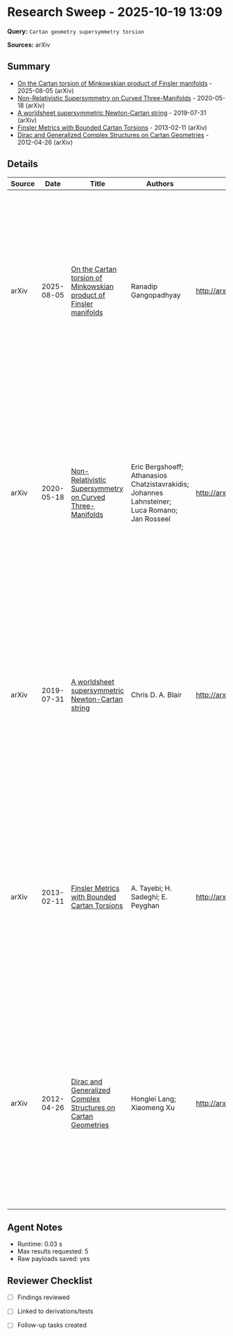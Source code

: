 ﻿# Research Sweep - 2025-10-19 13:09

**Query:** `Cartan geometry supersymmetry torsion`

**Sources:** arXiv

## Summary

- [On the Cartan torsion of Minkowskian product of Finsler manifolds](http://arxiv.org/abs/2508.03165v1) - 2025-08-05 (arXiv)
- [Non-Relativistic Supersymmetry on Curved Three-Manifolds](http://arxiv.org/abs/2005.09001v1) - 2020-05-18 (arXiv)
- [A worldsheet supersymmetric Newton-Cartan string](http://arxiv.org/abs/1908.00074v2) - 2019-07-31 (arXiv)
- [Finsler Metrics with Bounded Cartan Torsions](http://arxiv.org/abs/1302.3255v1) - 2013-02-11 (arXiv)
- [Dirac and Generalized Complex Structures on Cartan Geometries](http://arxiv.org/abs/1204.5951v3) - 2012-04-26 (arXiv)

## Details

| Source | Date | Title | Authors | Identifier | Summary |
|--------|------|-------|---------|------------|---------|
| arXiv | 2025-08-05 | [On the Cartan torsion of Minkowskian product of Finsler manifolds](http://arxiv.org/abs/2508.03165v1) | Ranadip Gangopadhyay | http://arxiv.org/abs/2508.03165v1 | In this paper, we investigate the Cartan torsion and mean Cartan torsion of the Minkowskian product of two Finsler metrics. We derive explicit formulas for both torsions and analyze their geometric behavior. In particular, we demonstrate that both the Cartan torsion and mean Cartan torsion decompose additively if and only if the Minkowskian product is Euclidean. Additionally, we provide a necessar... |
| arXiv | 2020-05-18 | [Non-Relativistic Supersymmetry on Curved Three-Manifolds](http://arxiv.org/abs/2005.09001v1) | Eric Bergshoeff; Athanasios Chatzistavrakidis; Johannes Lahnsteiner; Luca Romano; Jan Rosseel | http://arxiv.org/abs/2005.09001v1 | We construct explicit examples of non-relativistic supersymmetric field theories on curved Newton-Cartan three-manifolds. These results are obtained by performing a null reduction of four-dimensional supersymmetric field theories on Lorentzian manifolds and the Killing spinor equations that their supersymmetry parameters obey. This gives rise to a set of algebraic and differential Killing spinor e... |
| arXiv | 2019-07-31 | [A worldsheet supersymmetric Newton-Cartan string](http://arxiv.org/abs/1908.00074v2) | Chris D. A. Blair | http://arxiv.org/abs/1908.00074v2 | We construct a (locally) supersymmetric worldsheet action for a string in a non-relativistic Newton-Cartan background. We do this using a doubled string action, which describes the target space geometry in an $O(D,D)$ covariant manner using a doubled metric and doubled vielbeins. By adopting different parametrisations of these doubled background fields, we can describe both relativistic and non-re... |
| arXiv | 2013-02-11 | [Finsler Metrics with Bounded Cartan Torsions](http://arxiv.org/abs/1302.3255v1) | A. Tayebi; H. Sadeghi; E. Peyghan | http://arxiv.org/abs/1302.3255v1 | The norm of Cartan torsion plays an important role for studying of immersion theory in Finsler geometry. Indeed, Finsler manifold with unbounded Cartan torsion can not be isometrically imbedded into any Minkowski space. In this paper, we find two subclasses of (?, ?)-metrics which have bounded Cartan torsion. Then, we give two subclasses of (?, ?)-metrics whose bound on the Cartan torsions are ind... |
| arXiv | 2012-04-26 | [Dirac and Generalized Complex Structures on Cartan Geometries](http://arxiv.org/abs/1204.5951v3) | Honglei Lang; Xiaomeng Xu | http://arxiv.org/abs/1204.5951v3 | We introduce linear Dirac and generalized complex structures on Cartan geometries and give criteria for Dirac subalgebras of $\frkg\ltimes\frkg^*$ representing Dirac structures on a Cartan geometry. We prove that there is a bijection between the linear generalized structures on a torsion free Cartan geometry and the equivariant generalized structures on its corresponding homogeneous space. |

## Agent Notes

- Runtime: 0.03 s
- Max results requested: 5
- Raw payloads saved: yes

## Reviewer Checklist

- [ ] Findings reviewed
- [ ] Linked to derivations/tests
- [ ] Follow-up tasks created

